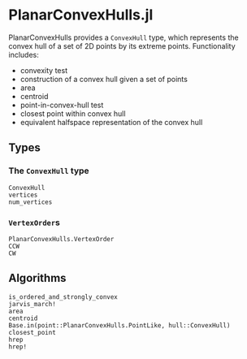 # PlanarConvexHulls.jl

PlanarConvexHulls provides a `ConvexHull` type, which represents the convex hull of a set
of 2D points by its extreme points. Functionality includes:

* convexity test
* construction of a convex hull given a set of points
* area
* centroid
* point-in-convex-hull test
* closest point within convex hull
* equivalent halfspace representation of the convex hull

## Types

### The `ConvexHull` type

```@docs
ConvexHull
vertices
num_vertices
```

### `VertexOrder`s

```@docs
PlanarConvexHulls.VertexOrder
CCW
CW
```

## Algorithms

```@docs
is_ordered_and_strongly_convex
jarvis_march!
area
centroid
Base.in(point::PlanarConvexHulls.PointLike, hull::ConvexHull)
closest_point
hrep
hrep!
```
